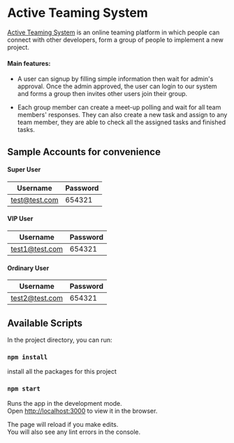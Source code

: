 # Active Teaming System
[Active Teaming System](https://csc322e.firebaseapp.com/) is an online teaming platform in which people can connect with other developers, form a group of people to implement a new project.

#### Main features:

- A user can signup by filling simple information then wait for admin's approval. Once the admin approved, the user can login to our system and forms a group then invites other users join their group.

- Each group member can create a meet-up polling and wait for all team members' responses. They can also create a new task and assign to any team member, they are able to check all the assigned tasks and finished tasks. 

## Sample Accounts for convenience

#### Super User

Username | Password
-------- | --------
test@test.com  | 654321

#### VIP User

Username | Password
-------- | --------
test1@test.com | 654321


#### Ordinary  User

Username | Password
-------- | --------
test2@test.com | 654321

## Available Scripts

In the project directory, you can run:

### `npm install`

install all the packages for this project

### `npm start`

Runs the app in the development mode.<br>
Open [http://localhost:3000](http://localhost:3000) to view it in the browser.

The page will reload if you make edits.<br>
You will also see any lint errors in the console.
